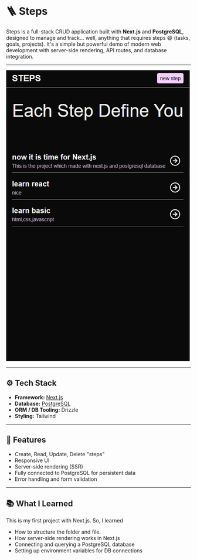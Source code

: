 # 🪜 Steps

Steps is a full-stack CRUD application built with **Next.js** and **PostgreSQL**, designed to manage and track... well, anything that requires steps 😄 (tasks, goals, projects). It's a simple but powerful demo of modern web development with server-side rendering, API routes, and database integration.

---

![App UI](./public/steps.png)

---

## ⚙️ Tech Stack

- **Framework:** [Next.js](https://nextjs.org/)
- **Database:** [PostgreSQL](https://www.postgresql.org/)
- **ORM / DB Tooling:** Drizzle
- **Styling:** Tailwind

---

## 🚀 Features

- Create, Read, Update, Delete "steps"
- Responsive UI
- Server-side rendering (SSR)
- Fully connected to PostgreSQL for persistent data
- Error handling and form validation

---

## 📚 What I Learned

This is my first project with Next.js. So, I learned

- How to structure the folder and file.
- How server-side rendering works in Next.js
- Connecting and querying a PostgreSQL database
- Setting up environment variables for DB connections
